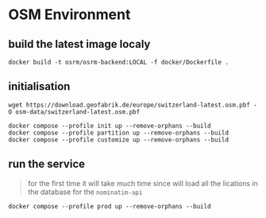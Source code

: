 # OSM Environment

## build the latest image localy

    docker build -t osrm/osrm-backend:LOCAL -f docker/Dockerfile .

## initialisation

    wget https://download.geofabrik.de/europe/switzerland-latest.osm.pbf -O osm-data/switzerland-latest.osm.pbf

    docker compose --profile init up --remove-orphans --build
    docker compose --profile partition up --remove-orphans --build
    docker compose --profile customize up --remove-orphans --build

## run the service
> for the first time it will take much time since will load all the lications in the database for the `nominatim-api`

    docker compose --profile prod up --remove-orphans --build
